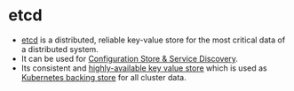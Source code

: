 # etcd
- [etcd](https://etcd.io/) is a distributed, reliable key-value store for the most critical data of a distributed system.
- It can be used for [Configuration Store & Service Discovery](https://etcd.io/docs/v3.3/learning/why/). 
- Its consistent and [highly-available key value store](../../0_SystemGlossaries/HighAvailability.md) which is used as [Kubernetes backing store](../../6a_ContainerOrchestrationServices/Kubernates.md) for all cluster data.